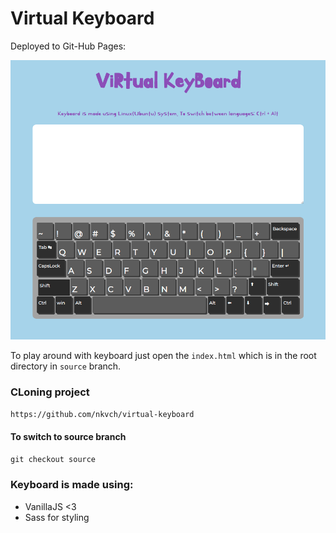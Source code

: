 # Virtual Keyboard

Deployed to Git-Hub Pages: []()

![](./images/screenshot.png)

To play around with keyboard just open the `index.html` which is in the root directory in `source` branch.

### CLoning project

`https://github.com/nkvch/virtual-keyboard`

#### To switch to source branch

`git checkout source`

### Keyboard is made using:

- VanillaJS <3
- Sass for styling

